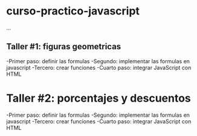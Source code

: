 # curso-practico-javascript

...

## Taller #1: figuras geometricas

-Primer paso: definir las formulas
-Segundo: implementar las formulas en javascript
-Tercero: crear funciones 
-Cuarto paso: integrar JavaScript con HTML

# Taller #2: porcentajes y descuentos 

-Primer paso: definir las formulas
-Segundo: implementar las formulas en javascript
-Tercero: crear funciones 
-Cuarto paso: integrar JavaScript con HTML